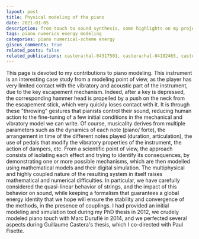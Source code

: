 ```yaml
---
layout: post
title: Physical modeling of the piano
date: 2021-01-05
description: from touch to sound synthesis, some highlights on my projects aiming at better understanding the physics of the piano.
tags: piano numerics energy modeling
categories: piano numerical-scheme energy
giscus_comments: true
related_posts: false
related_publications: castera:hal-04317501, castera:hal-04182465, castera:hal-03757200, castera:hal-03514716, bank:hal-01894219, chabassier:hal-00918635, chabassier:hal-00873089, chabassier:hal-00913775, chabassier:hal-01085477, chabassier:pastel-00690351, chabassier:hal-00688679, chaigne:hal-00873639, chaigne:hal-00873616, chabassier:hal-00873629, chaigne:hal-01296947, chabassier:hal-00539771, chabassier:hal-00688966, chabassier:hal-00688964, chabassier:hal-00688959, chabassier:hal-01054389, chabassier:hal-00913678, chabassier:hal-00913639
---
```

This page is devoted to my contributions to piano modeling. This instrument is an interesting case study from a modeling point of view, as the player has very limited contact with the vibratory and acoustic part of the instrument, due to the key escapement mechanism. Indeed, after a key is depressed, the corresponding hammer head is propelled by a push on the neck from the escapement stick, which very quickly loses contact with it. It is through these "throwing" gestures that pianists control their sound, reducing human action to the fine-tuning of a few initial conditions in the mechanical and vibratory model we can write. Of course, musicality derives from multiple parameters such as the dynamics of each note (piano/ forte), the arrangement in time of the different notes played (duration, articulation), the use of pedals that modify the vibratory properties of the instrument, the action of dampers, etc. From a scientific point of view, the approach consists of isolating each effect and trying to identify its consequences, by demonstrating one or more possible mechanisms, which are then modelled using mathematical models and their digital simulation. The multiphysical and highly coupled nature of the resulting system in itself raises mathematical and numerical difficulties. In particular, we have carefully considered the quasi-linear behavior of strings, and the impact of this behavior on sound, while keeping a formalism that guarantees a global energy identity that we hope will ensure the stability and convergence of the methods, in the presence of couplings. I had provided an initial modeling and simulation tool during my PhD thesis in 2012, we crudely modeled piano touch with Marc Duruflé in 2014, and we perfected several aspects during Guillaume Castera's thesis, which I co-directed with Paul Fisette. 
<!--
---
layout: post
title: Physical modeling of the piano
date: 2021-01-05
description: from touch to sound synthesis, some highlights on my projects aiming at better understanding the physics of the piano.
tags: piano numerics energy modeling
categories: piano numerical-scheme energy
bibliography: piano.bib
related_publications: chabassier:hal-00913775, chabassier:hal-01085477
---
Work in progress : describe
  * Juliette Chabassier phd thesis 
  
  
  Modelling : <d-cite key="chabassier:hal-00913775"></d-cite>
  Numerical aspects : <d-cite key="chabassier:hal-01085477"></d-cite>

  * Modeling the flexible shank with Marc Duruflé
  * Guillaume Castera phd thesis
-->

<!--

This theme supports rendering beautiful math in inline and display modes using [MathJax 3](https://www.mathjax.org/) engine. You just need to surround your math expression with `$$`, like `$$ E = mc^2 $$`. If you leave it inside a paragraph, it will produce an inline expression, just like $$ E = mc^2 $$.

To use display mode, again surround your expression with `$$` and place it as a separate paragraph. Here is an example:

$$
\sum_{k=1}^\infty |\langle x, e_k \rangle|^2 \leq \|x\|^2
$$

You can also use `\begin{equation}...\end{equation}` instead of `$$` for display mode math.
MathJax will automatically number equations:

\begin{equation}
\label{eq:cauchy-schwarz}
\left( \sum_{k=1}^n a_k b_k \right)^2 \leq \left( \sum_{k=1}^n a_k^2 \right) \left( \sum_{k=1}^n b_k^2 \right)
\end{equation}

and by adding `\label{...}` inside the equation environment, we can now refer to the equation using `\eqref`.

Note that MathJax 3 is [a major re-write of MathJax](https://docs.mathjax.org/en/latest/upgrading/whats-new-3.0.html) that brought a significant improvement to the loading and rendering speed, which is now [on par with KaTeX](http://www.intmath.com/cg5/katex-mathjax-comparison.php).
--> 
